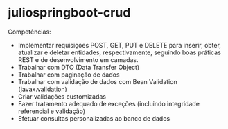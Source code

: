 # juliospringboot-crud

Competências:

- Implementar requisições POST, GET, PUT e DELETE para inserir, obter, atualizar e deletar
  entidades, respectivamente, seguindo boas práticas REST e de desenvolvimento em camadas.
- Trabalhar com DTO (Data Transfer Object)
- Trabalhar com paginação de dados
- Trabalhar com validação de dados com Bean Validation (javax.validation)
- Criar validações customizadas
- Fazer tratamento adequado de exceções (incluindo integridade referencial e validação)
- Efetuar consultas personalizadas ao banco de dados
